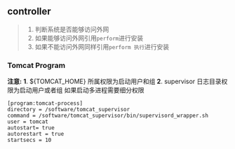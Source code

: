 ## controller

> 1. 判断系统是否能够访问外网
> 2. 如果能够访问外网引用`perform`进行安装
> 3. 如果不能访问外网同样引用`perform 执行`进行安装

### Tomcat Program

**注意:** 
**1**. ${TOMCAT_HOME} 所属权限为启动用户和组
**2**. supervisor 日志目录权限为启动用户或者组 如果启动多进程需要细分权限

```
[program:tomcat-process]
directory = /software/tomcat_supervisor
command = /software/tomcat_supervisor/bin/supervisord_wrapper.sh
user = tomcat
autostart= true
autorestart = true
startsecs = 10
```